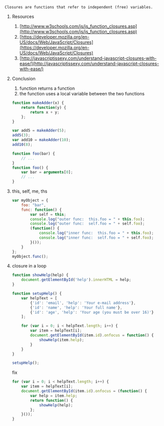 ```        
Closures are functions that refer to independent (free) variables.
```

1. Resources 
    1. [http://www.w3schools.com/js/js_function_closures.asp](http://www.w3schools.com/js/js_function_closures.asp)
    1. [https://developer.mozilla.org/en-US/docs/Web/JavaScript/Closures](https://developer.mozilla.org/en-US/docs/Web/JavaScript/Closures)
    1. [http://javascriptissexy.com/understand-javascript-closures-with-ease/](http://javascriptissexy.com/understand-javascript-closures-with-ease/)
1. Conclusion
    1. function returns a function
    1. the function uses a local variable between the two functions
    
    ```javascript
    function makeAdder(x) {
        return function(y) {
            return x + y;
        };
    }

    var add5 = makeAdder(5);
    add5(3);
    var add10 = makeAdder(10);
    add10(8);

    function foo(bar) {
        // ...
    }
    function foo() {
        var bar = arguments[0];
        // ...
    }
    ```

1. this, self, me, ths

    ```javascript
    var myObject = {
        foo: "bar",
        func: function() {
            var self = this;
            console.log("outer func:  this.foo = " + this.foo);
            console.log("outer func:  self.foo = " + self.foo);
            (function() {
                console.log("inner func:  this.foo = " + this.foo);
                console.log("inner func:  self.foo = " + self.foo);
            }());
        }
    };
    myObject.func();
    ```
1. closure in a loop

    ```javascript
    function showHelp(help) {
        document.getElementById('help').innerHTML = help;
    }

    function setupHelp() {
        var helpText = [
            {'id': 'email', 'help': 'Your e-mail address'},
            {'id': 'name', 'help': 'Your full name'},
            {'id': 'age', 'help': 'Your age (you must be over 16)'}
        ];

        for (var i = 0; i < helpText.length; i++) {
            var item = helpText[i];
            document.getElementById(item.id).onfocus = function() {
                showHelp(item.help);
            }
        }
    }

    setupHelp();
    ```

    fix
    
    ```javascript
    for (var i = 0; i < helpText.length; i++) {
        var item = helpText[i];
        document.getElementById(item.id).onfocus = (function() {
            var help = item.help;
            return function() {
                showHelp(help);
            };
        }());
    }
    ```
